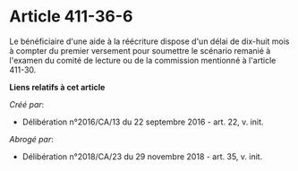 # Article 411-36-6

Le bénéficiaire d'une aide à la réécriture dispose d'un délai de  dix-huit mois à compter du premier versement pour soumettre
le scénario  remanié à l'examen du comité de lecture ou de la commission mentionné à  l'article 411-30.

**Liens relatifs à cet article**

_Créé par_:

  - Délibération n°2016/CA/13 du 22 septembre 2016 - art. 22, v. init.

_Abrogé par_:

  - Délibération n°2018/CA/23 du 29 novembre 2018 - art. 35, v. init.
